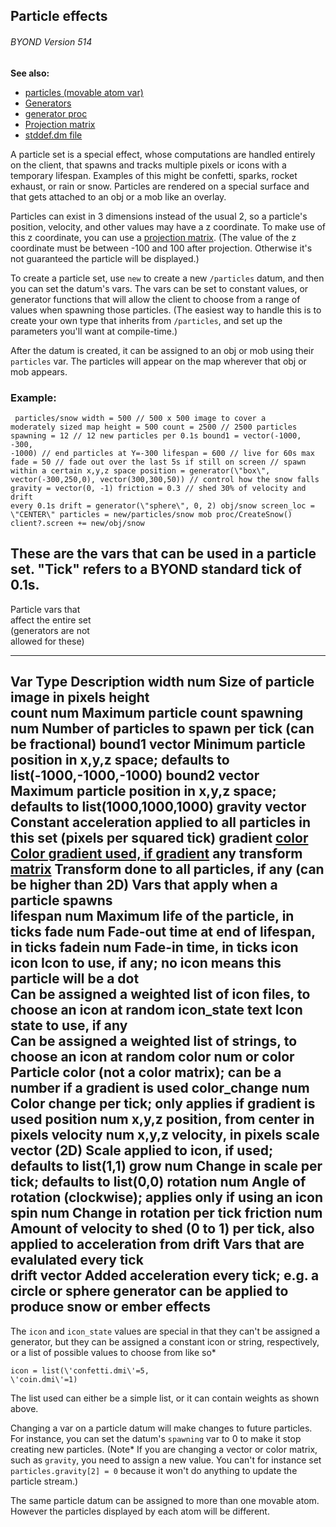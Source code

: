 ## Particle effects 
###### BYOND Version 514
**See also:**
*   [particles (movable atom var)](/atom/movable/var/particles)
*   [Generators](/%7Bnotes%7D/generators)
*   [generator proc](/proc/generator)
*   [Projection matrix](/%7Bnotes%7D/projection-matrix)
*   [stddef.dm file](/%7B%7Bappendix%7D%7D/stddef%2edm)


A particle set is a special effect, whose computations are
handled entirely on the client, that spawns and tracks multiple pixels
or icons with a temporary lifespan. Examples of this might be confetti,
sparks, rocket exhaust, or rain or snow. Particles are rendered on a
special surface and that gets attached to an obj or a mob like an
overlay. 

Particles can exist in 3 dimensions instead of the
usual 2, so a particle\'s position, velocity, and other values may have
a z coordinate. To make use of this z coordinate, you can use a
[projection matrix](/%7Bnotes%7D/projection-matrix). (The value of the
z coordinate must be between -100 and 100 after projection. Otherwise
it\'s not guaranteed the particle will be displayed.) 

To create
a particle set, use `new` to create a new `/particles` datum, and then
you can set the datum\'s vars. The vars can be set to constant values,
or generator functions that will allow the client to choose from a range
of values when spawning those particles. (The easiest way to handle this
is to create your own type that inherits from `/particles`, and set up
the parameters you\'ll want at compile-time.) 

After the datum
is created, it can be assigned to an obj or mob using their `particles`
var. The particles will appear on the map wherever that obj or mob
appears.
### Example:

```
 particles/snow width = 500 // 500 x 500 image to cover a
moderately sized map height = 500 count = 2500 // 2500 particles
spawning = 12 // 12 new particles per 0.1s bound1 = vector(-1000, -300,
-1000) // end particles at Y=-300 lifespan = 600 // live for 60s max
fade = 50 // fade out over the last 5s if still on screen // spawn
within a certain x,y,z space position = generator(\"box\",
vector(-300,250,0), vector(300,300,50)) // control how the snow falls
gravity = vector(0, -1) friction = 0.3 // shed 30% of velocity and drift
every 0.1s drift = generator(\"sphere\", 0, 2) obj/snow screen_loc =
\"CENTER\" particles = new/particles/snow mob proc/CreateSnow()
client?.screen += new/obj/snow 
```
 

These are the vars
that can be used in a particle set. \"Tick\" refers to a BYOND standard
tick of 0.1s.
  ---------------------------------------------------------------------------------------------
  Particle vars that                                                  
  affect the entire set                                               
  (generators are not                                                 
  allowed for these)                                                  
  ----------------------- ------------------------------------------- -------------------------
  Var                     Type                                        Description
  width                   num                                         Size of particle image in
                                                                      pixels
  height                                                              
  count                   num                                         Maximum particle count
  spawning                num                                         Number of particles to
                                                                      spawn per tick (can be
                                                                      fractional)
  bound1                  vector                                      Minimum particle position
                                                                      in x,y,z space; defaults
                                                                      to
                                                                      list(-1000,-1000,-1000)
  bound2                  vector                                      Maximum particle position
                                                                      in x,y,z space; defaults
                                                                      to list(1000,1000,1000)
  gravity                 vector                                      Constant acceleration
                                                                      applied to all particles
                                                                      in this set (pixels per
                                                                      squared tick)
  gradient                [color                                      Color gradient used, if
                          gradient](/%7Bnotes%7D/color-gradient)     any
  transform               [matrix](/%7Bnotes%7D/projection-matrix)   Transform done to all
                                                                      particles, if any (can be
                                                                      higher than 2D)
  Vars that apply when a                                              
  particle spawns                                                     
  lifespan                num                                         Maximum life of the
                                                                      particle, in ticks
  fade                    num                                         Fade-out time at end of
                                                                      lifespan, in ticks
  fadein                  num                                         Fade-in time, in ticks
  icon                    icon                                        Icon to use, if any; no
                                                                      icon means this particle
                                                                      will be a dot\
                                                                      Can be assigned a
                                                                      weighted list of icon
                                                                      files, to choose an icon
                                                                      at random
  icon_state              text                                        Icon state to use, if
                                                                      any\
                                                                      Can be assigned a
                                                                      weighted list of strings,
                                                                      to choose an icon at
                                                                      random
  color                   num or color                                Particle color (not a
                                                                      color matrix); can be a
                                                                      number if a gradient is
                                                                      used
  color_change            num                                         Color change per tick;
                                                                      only applies if gradient
                                                                      is used
  position                num                                         x,y,z position, from
                                                                      center in pixels
  velocity                num                                         x,y,z velocity, in pixels
  scale                   vector (2D)                                 Scale applied to icon, if
                                                                      used; defaults to
                                                                      list(1,1)
  grow                    num                                         Change in scale per tick;
                                                                      defaults to list(0,0)
  rotation                num                                         Angle of rotation
                                                                      (clockwise); applies only
                                                                      if using an icon
  spin                    num                                         Change in rotation per
                                                                      tick
  friction                num                                         Amount of velocity to
                                                                      shed (0 to 1) per tick,
                                                                      also applied to
                                                                      acceleration from drift
  Vars that are                                                       
  evalulated every tick                                               
  drift                   vector                                      Added acceleration every
                                                                      tick; e.g. a circle or
                                                                      sphere generator can be
                                                                      applied to produce snow
                                                                      or ember effects
  ---------------------------------------------------------------------------------------------


The `icon` and `icon_state` values are special in that they
can\'t be assigned a generator, but they can be assigned a constant icon
or string, respectively, or a list of possible values to choose from
like so* 
```
icon = list(\'confetti.dmi\'=5,
\'coin.dmi\'=1)
```
 

The list used can either be a simple
list, or it can contain weights as shown above. 

Changing a var
on a particle datum will make changes to future particles. For instance,
you can set the datum\'s `spawning` var to 0 to make it stop creating
new particles. (Note* If you are changing a vector or color matrix, such
as `gravity`, you need to assign a new value. You can\'t for instance
set `particles.gravity[2] = 0` because it won\'t do anything to update
the particle stream.) 

The same particle datum can be assigned
to more than one movable atom. However the particles displayed by each
atom will be different.